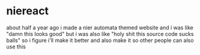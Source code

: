 # niereact

about half a year ago i made a nier automata themed website and i was like "damn this looks good" 
but i was also like "holy shit this source code sucks balls" so i figure i'll make it better and also 
make it so other people can also use this